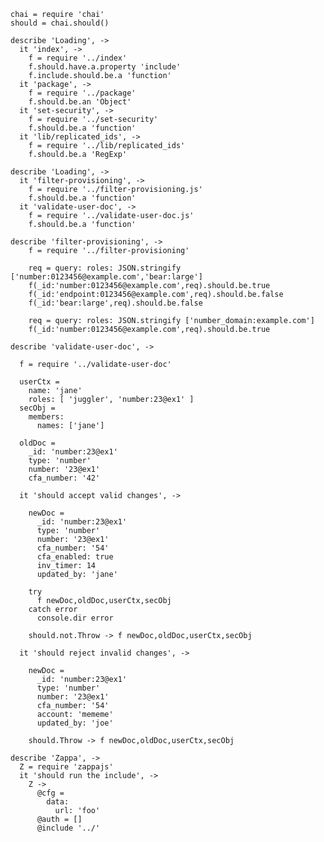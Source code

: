     chai = require 'chai'
    should = chai.should()

    describe 'Loading', ->
      it 'index', ->
        f = require '../index'
        f.should.have.a.property 'include'
        f.include.should.be.a 'function'
      it 'package', ->
        f = require '../package'
        f.should.be.an 'Object'
      it 'set-security', ->
        f = require '../set-security'
        f.should.be.a 'function'
      it 'lib/replicated_ids', ->
        f = require '../lib/replicated_ids'
        f.should.be.a 'RegExp'

    describe 'Loading', ->
      it 'filter-provisioning', ->
        f = require '../filter-provisioning.js'
        f.should.be.a 'function'
      it 'validate-user-doc', ->
        f = require '../validate-user-doc.js'
        f.should.be.a 'function'

    describe 'filter-provisioning', ->
        f = require '../filter-provisioning'

        req = query: roles: JSON.stringify ['number:0123456@example.com','bear:large']
        f(_id:'number:0123456@example.com',req).should.be.true
        f(_id:'endpoint:0123456@example.com',req).should.be.false
        f(_id:'bear:large',req).should.be.false

        req = query: roles: JSON.stringify ['number_domain:example.com']
        f(_id:'number:0123456@example.com',req).should.be.true

    describe 'validate-user-doc', ->

      f = require '../validate-user-doc'

      userCtx =
        name: 'jane'
        roles: [ 'juggler', 'number:23@ex1' ]
      secObj =
        members:
          names: ['jane']

      oldDoc =
        _id: 'number:23@ex1'
        type: 'number'
        number: '23@ex1'
        cfa_number: '42'

      it 'should accept valid changes', ->

        newDoc =
          _id: 'number:23@ex1'
          type: 'number'
          number: '23@ex1'
          cfa_number: '54'
          cfa_enabled: true
          inv_timer: 14
          updated_by: 'jane'

        try
          f newDoc,oldDoc,userCtx,secObj
        catch error
          console.dir error

        should.not.Throw -> f newDoc,oldDoc,userCtx,secObj

      it 'should reject invalid changes', ->

        newDoc =
          _id: 'number:23@ex1'
          type: 'number'
          number: '23@ex1'
          cfa_number: '54'
          account: 'mememe'
          updated_by: 'joe'

        should.Throw -> f newDoc,oldDoc,userCtx,secObj

    describe 'Zappa', ->
      Z = require 'zappajs'
      it 'should run the include', ->
        Z ->
          @cfg =
            data:
              url: 'foo'
          @auth = []
          @include '../'
